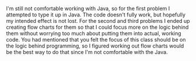 I'm still not comfortable working with Java, so for the first problem I attempted to type it up in Java. The code doesn't fully 
work, but hopefully my intended effect is not lost. For the second and third problems I ended up creating flow charts for them
so that I could focus more on the logic behind them without worrying too much about putting them into actual, working code. 
You had mentioned that you felt the focus of this class should be on the logic behind programming, so I figured working out
flow charts would be the best way to do that since I'm not comfortable with the Java.
